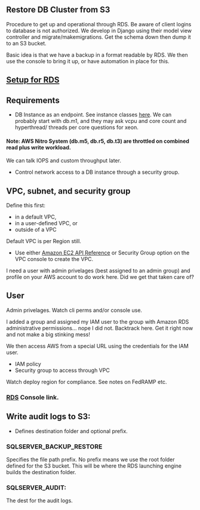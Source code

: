 ## Restore DB Cluster from S3

Procedure to get up and operational through RDS. Be aware of client logins to database is not authorized. We develop in Django using their model view controller and migrate/makemigrations. Get the schema down then dump it to an S3 bucket.

Basic idea is that we have a backup in a format readable by RDS. We then use the console to bring it up, or have automation in place for this.

## [Setup for RDS](https://docs.aws.amazon.com/AmazonRDS/latest/UserGuide/CHAP_SettingUp.html)

## Requirements

* DB Instance as an endpoint. See instance classes [here](https://docs.aws.amazon.com/AmazonRDS/latest/UserGuide/Concepts.DBInstanceClass.html). We can probably start with db.m1, and they may ask vcpu and core count and hyperthread/ threads per core questions for xeon.

#### Note: AWS Nitro System (db.m5, db.r5, db.t3) are throttled on combined read plus write workload. 

We can talk IOPS and custom throughput later.

* Control network access to a DB instance through a security group.

## VPC, subnet, and security group

Define this first:
* in a default VPC, 
* in a user-defined VPC, or 
* outside of a VPC

Default VPC is per Region still.

* Use either [Amazon EC2 API Reference](https://docs.aws.amazon.com/AWSEC2/latest/APIReference/Welcome.html) or Security Group option on the VPC console to create the VPC.

I need a user with admin privelages (best assigned to an admin group) and profile on your AWS account to do work here. Did we get that taken care of?

## User

Admin privelages. Watch cli perms and/or console use.

I added a group and assigned my IAM user to the group with Amazon RDS administrative permissions... nope I did not. Backtrack here. Get it right now and not make a big stinking mess!

We then access AWS from a special URL using the credentials for the IAM user.

* IAM policy
* Security group to access through VPC

Watch deploy region for compliance. See notes on FedRAMP etc.


### [RDS](https://console.aws.amazon.com/rds/home?region=us-east-1#restore-from-s3:) Console link.

## Write audit logs to S3:

* Defines destination folder and optional prefix.

### SQLSERVER_BACKUP_RESTORE

Specifies the file path prefix. No prefix means we use the root folder defined for the S3 bucket. This will be where the RDS launching engine builds the destination folder.

### SQLSERVER_AUDIT:

The dest for the audit logs.

